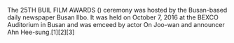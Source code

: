 The 25TH BUIL FILM AWARDS () ceremony was hosted by the Busan-based daily newspaper Busan Ilbo. It was held on October 7, 2016 at the BEXCO Auditorium in Busan and was emceed by actor On Joo-wan and announcer Ahn Hee-sung.[1][2][3]
